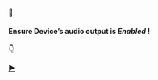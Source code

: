 🍳 <h4>Ensure Device’s audio output is <i>Enabled</i> !</h4> 

👇


[▶️](https://player.vimeo.com/video/429245404)





